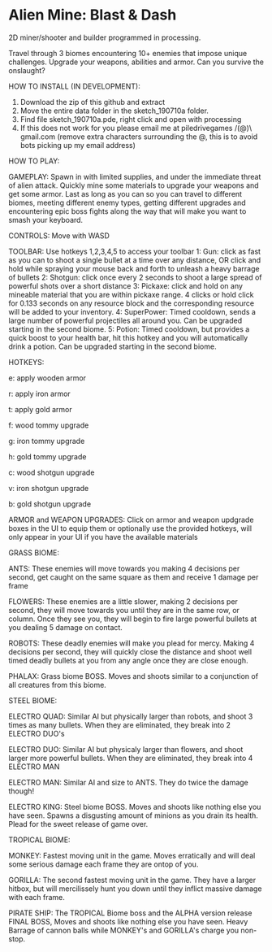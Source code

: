 # Alien Mine: Blast & Dash
2D miner/shooter and builder programmed in processing. 

Travel through 3 biomes encountering 10+ enemies that impose unique challenges. Upgrade your weapons, abilities and armor. Can you survive the onslaught?

HOW TO INSTALL (IN DEVELOPMENT): 
1. Download the zip of this github and extract
2. Move the entire data folder in the sketch_190710a folder. 
3. Find file sketch_190710a.pde, right click and open with processing
4. If this does not work for you please email me at piledrivegames /(@)\ gmail.com (remove extra characters surrounding the @, this is to avoid bots picking up my email address)


HOW TO PLAY:

GAMEPLAY: 
Spawn in with limited supplies, and under the immediate threat of alien attack. Quickly mine some materials to upgrade your weapons and get some armor. Last as long as you can so you can travel to different biomes, meeting different enemy types, getting different upgrades and encountering epic boss fights along the way that will make you want to smash your keyboard. 

CONTROLS: 
Move with WASD

TOOLBAR:
Use hotkeys 1,2,3,4,5 to access your toolbar
1: Gun: click as fast as you can to shoot a single bullet at a time over any distance, OR click and hold while spraying your mouse back and forth to unleash a heavy barrage of bullets
2: Shotgun: click once every 2 seconds to shoot a large spread of powerful shots over a short distance
3: Pickaxe: click and hold on any mineable material that you are within pickaxe range. 4 clicks or hold click for 0.133 seconds on any resource block and the corresponding resource will be added to your inventory.
4: SuperPower: Timed cooldown, sends a large number of powerful projectiles all around you. Can be upgraded starting in the second biome. 
5: Potion: Timed cooldown, but provides a quick boost to your health bar, hit this hotkey and you will automatically drink a potion. Can be upgraded starting in the second biome. 

HOTKEYS:

e: apply wooden armor

r: apply iron armor

t: apply gold armor

f: wood tommy upgrade

g: iron tommy upgrade

h: gold tommy upgrade

c: wood shotgun upgrade

v: iron shotgun upgrade

b: gold shotgun upgrade


ARMOR and WEAPON UPGRADES:
Click on armor and weapon updgrade boxes in the UI to equip them or optionally use the provided hotkeys, will only appear in your UI if you have the available materials

GRASS BIOME: 

ANTS: These enemies will move towards you making 4 decisions per second, get caught on the same square as them and receive 1 damage per frame

FLOWERS: These enemies are a little slower, making 2 decisions per second, they will move towards you until they are in the same row, or column. Once they see you, they will begin to fire large powerful bullets at you dealing 5 damage on contact.

ROBOTS: These deadly enemies will make you plead for mercy. Making 4 decisions per second, they will quickly close the distance and shoot well timed deadly bullets at you from any angle once they are close enough. 

PHALAX: Grass biome BOSS. Moves and shoots similar to a conjunction of all creatures from this biome. 

STEEL BIOME: 

ELECTRO QUAD: Similar AI but physically larger than robots, and shoot 3 times as many bullets. When they are eliminated, they break into 2 ELECTRO DUO's

ELECTRO DUO: Similar AI but physicaly larger than flowers, and shoot larger more powerful bullets. When they are eliminated, they break into 4 ELECTRO MAN

ELECTRO MAN: Similar AI and size to ANTS. They do twice the damage though!

ELECTRO KING: Steel biome BOSS. Moves and shoots like nothing else you have seen. Spawns a disgusting amount of minions as you drain its health. Plead for the sweet release of game over. 


TROPICAL BIOME:

MONKEY: Fastest moving unit in the game. Moves erratically and will deal some serious damage each frame they are ontop of you. 

GORILLA: The second fastest moving unit in the game. They have a larger hitbox, but will mercilissely hunt you down until they inflict massive damage with each frame. 

PIRATE SHIP: The TROPICAL Biome boss and the ALPHA version release FINAL BOSS, Moves and shoots like nothing else you have seen. Heavy Barrage of cannon balls while MONKEY's and GORILLA's charge you non-stop. 
